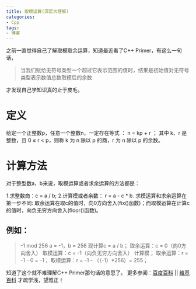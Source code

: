 ```yaml
---
title: 取模运算(深层次理解)
categories: 
- Cpp
tags: 
- 博客
---
```

之前一直觉得自己了解取模取余运算，知道最近看了C++ Primer，有这么一句话，
>当我们赋给无符号类型一个超过它表示范围的值时，结果是初始值对无符号类型表示数值总数取模后的余数

才发现自己学知识真的止于皮毛。
# 定义
给定一个正整数p，任意一个整数n，一定存在等式 ：
n = kp + r ；
其中 k、r 是整数，且 0 ≤ r < p，则称 k 为 n 除以 p 的商，r 为 n 除以 p 的余数。


# 计算方法
对于整型数a，b来说，取模运算或者求余运算的方法都是：

1.求整数商：c = a / b;
2.计算模或者余数： r = a - c * b.
求模运算和求余运算在第一步不同: 取余运算在取c的值时，向0方向舍入(fix()函数)；而取模运算在计算c的值时，向负无穷方向舍入(floor()函数)。

## 例如：
>-1 mod 256
>a = -1，b = 256
>现计算c = a / b；
>取余运算：c = 0（向0方向舍入）
>取模运算：c = -1（向负无穷方向舍入）
>计算模；
>取余运算：r = -1 - 0 = -1；
>取模运算：r = -1 - （（-1）*256）= 255；

知道了这个就不难理解C++ Primer那句话的意思了。
更多参阅：[百度百科](https://baike.baidu.com/item/%E5%8F%96%E6%A8%A1%E8%BF%90%E7%AE%97) || [维基百科](https://zh.wikipedia.org/wiki/%E6%A8%A1%E9%99%A4)
才疏学浅，望雅正！